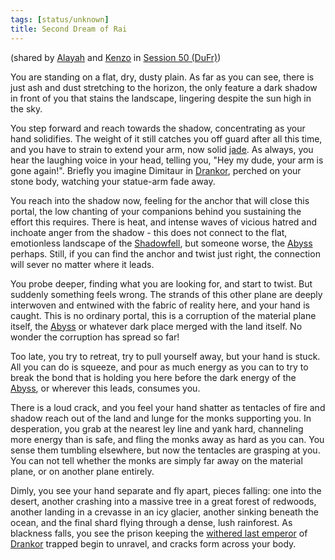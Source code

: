 ```yaml
---
tags: [status/unknown]
title: Second Dream of Rai
---
```

(shared by [Alayah](<../../../people/deno-qai/alayah.md>) and [Kenzo](<../../../people/pcs/dunmar-fellowship/kenzo.md>) in [Session 50 (DuFr)](<../session-notes/session-50-dufr.md>))

You are standing on a flat, dry, dusty plain. As far as you can see, there is just ash and dust stretching to the horizon, the only feature a dark shadow in front of you that stains the landscape, lingering despite the sun high in the sky.

You step forward and reach towards the shadow, concentrating as your hand solidifies. The weight of it still catches you off guard after all this time, and you have to strain to extend your arm, now solid [jade](<../treasure/gifts-and-heirlooms/jade-piece-of-rai-s-hand.md>). As always, you hear the laughing voice in your head, telling you, "Hey my dude, your arm is gone again!". Briefly you imagine Dimitaur in [Drankor](<../../../history/drankorian-era/drankor.md>), perched on your stone body, watching your statue-arm fade away.

You reach into the shadow now, feeling for the anchor that will close this portal, the low chanting of your companions behind you sustaining the effort this requires. There is heat, and intense waves of vicious hatred and inchoate anger from the shadow - this does not connect to the flat, emotionless landscape of the [Shadowfell](<../../../cosmology/multiverse/echo-realms/shadowfell/shadowfell.md>), but someone worse, the [Abyss](<../../../cosmology/multiverse/spiritual-realms/primal-realms/abyss.md>) perhaps. Still, if you can find the anchor and twist just right, the connection will sever no matter where it leads.

You probe deeper, finding what you are looking for, and start to twist. But suddenly something feels wrong. The strands of this other plane are deeply interwoven and entwined with the fabric of reality here, and your hand is caught. This is no ordinary portal, this is a corruption of the material plane itself, the [Abyss](<../../../cosmology/multiverse/spiritual-realms/primal-realms/abyss.md>) or whatever dark place merged with the land itself. No wonder the corruption has spread so far!

Too late, you try to retreat, try to pull yourself away, but your hand is stuck. All you can do is squeeze, and pour as much energy as you can to try to break the bond that is holding you here before the dark energy of the [Abyss](<../../../cosmology/multiverse/spiritual-realms/primal-realms/abyss.md>), or wherever this leads, consumes you.

There is a loud crack, and you feel your hand shatter as tentacles of fire and shadow reach out of the land and lunge for the monks supporting you. In desperation, you grab at the nearest ley line and yank hard, channeling more energy than is safe, and fling the monks away as hard as you can. You sense them tumbling elsewhere, but now the tentacles are grasping at you. You can not tell whether the monks are simply far away on the material plane, or on another plane entirely.

Dimly, you see your hand separate and fly apart, pieces falling: one into the desert, another crashing into a massive tree in a great forest of redwoods, another landing in a crevasse in an icy glacier, another sinking beneath the ocean, and the final shard flying through a dense, lush rainforest. As blackness falls, you see the prison keeping the [withered last emperor](<../../../people/historical-figures/drankorian-emperors/apollyon.md>) of [Drankor](<../../../history/drankorian-era/drankor.md>) trapped begin to unravel, and cracks form across your body. 